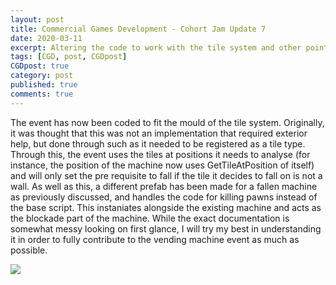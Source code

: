 ```yaml
---
layout: post
title: Commercial Games Development - Cohort Jam Update 7
date: 2020-03-11
excerpt: Altering the code to work with the tile system and other points.
tags: [CGD, post, CGDpost]
CGDpost: true
category: post
published: true
comments: true
--- 
```

The event has now been coded to fit the mould of the tile system. Originally, it was thought that this was not an implementation that required exterior help, but done through such as it needed to be registered as a tile type. Through this, the event uses the tiles at positions it needs to analyse (for instance, the position of the machine now uses GetTileAtPosition of itself) and will only set the pre requisite to fall if the tile it decides to fall on is not a wall. As well as this, a different prefab has been made for a fallen machine as previously discussed, and handles the code for killing pawns instead of the base script. This instaniates alongside the existing machine and acts as the blockade part of the machine. While the exact documentation is somewhat messy looking on first glance, I will try my best in understanding it in order to fully contribute to the vending machine event as much as possible.

<a href="https://i.imgur.com/lAekMTH.gif"><img src="https://i.imgur.com/lAekMTH.gif"></a>